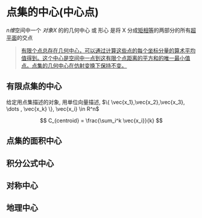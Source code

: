 # 点集的中心(中心点)

$n维$空间中一个 $对象X$ 的的几何中心 或 形心 是将 X 分成[矩相等]()的两部分的所有[超平面]()的交点

> [有限个点总存在几何中心，可以通过计算这些点的每个坐标分量的算术平均值得到。这个中心是空间中一点到这有限个点距离的平方和的唯一最小值点。点集的几何中心在仿射变换下保持不变。](https://en.wikipedia.org/wiki/Centroid)


## 有限点集的中心

给定用点集描述的对象, 用单位向量描述, $\{ \vec{x_1},\vec{x_2},\vec{x_3}, \dots , \vec{x_k} \}, \vec{x_i} \in R^n$

$$
C_{centroid} = \frac{\sum_i^k \vec{x_i}}{k}
$$

## 点集的面积中心

## 积分公式中心

## 对称中心

## 地理中心
